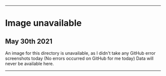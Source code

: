 
***

# Image unavailable

## May 30th 2021

An image for this directory is unavailable, as I didn't take any GitHub error screenshots today (No errors occurred on GitHub for me today) Data will never be available here.

***
